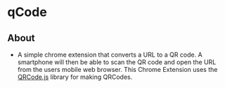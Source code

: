 # qCode

## About
 - A simple chrome extension that converts a URL to a QR code. A smartphone will then be able to scan the QR code and open the URL from the users mobile web browser. This Chrome Extension uses the [QRCode.js](https://davidshimjs.github.io/qrcodejs/) library for making QRCodes.